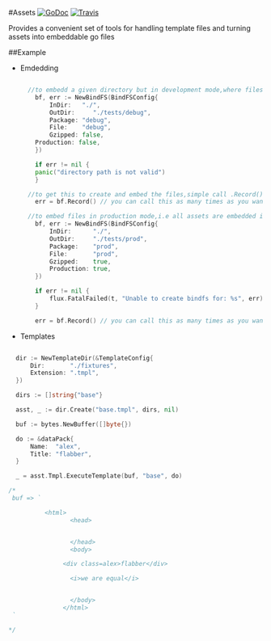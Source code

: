 #Assets
[![GoDoc](http://img.shields.io/badge/go-documentation-blue.svg?style=flat-square)](http://godoc.org/github.com/influx6/assets)
[![Travis](https://travis-ci.org/influx6/assets.svg?branch=master)](https://travis-ci.org/influx6/assets)

Provides a convenient set of tools for handling template files and turning assets into embeddable go files

##Example

  - Emdedding

    ```go

      //to embedd a given directory but in development mode,where files are loaded directory from disk
    	bf, err := NewBindFS(BindFSConfig{
    		InDir:   "./",
    		OutDir:     "./tests/debug",
    		Package: "debug",
    		File:    "debug",
    		Gzipped: false,
        Production: false,
    	})

    	if err != nil {
        panic("directory path is not valid")
    	}

      //to get this to create and embed the files,simple call .Record()
    	err = bf.Record() // you can call this as many times as you want to update go file

      //to embed files in production mode,i.e all assets are embedded into the generate go file
    	bf, err := NewBindFS(BindFSConfig{
    		InDir:      "./",
    		OutDir:     "./tests/prod",
    		Package:    "prod",
    		File:       "prod",
    		Gzipped:    true,
    		Production: true,
    	})

    	if err != nil {
    		flux.FatalFailed(t, "Unable to create bindfs for: %s", err)
    	}

    	err = bf.Record() // you can call this as many times as you want to update go file

    ```


  - Templates
  ```go

	dir := NewTemplateDir(&TemplateConfig{
		Dir:       "./fixtures",
		Extension: ".tmpl",
	})

	dirs := []string{"base"}

	asst, _ := dir.Create("base.tmpl", dirs, nil)

	buf := bytes.NewBuffer([]byte{})

	do := &dataPack{
		Name:  "alex",
		Title: "flabber",
	}

	_ = asst.Tmpl.ExecuteTemplate(buf, "base", do)

  /*
   buf => `

            <html>
                   <head>


                   </head>
                   <body>

                 <div class=alex>flabber</div>

                   <i>we are equal</i>


                   </body>
                 </html>
   `

  */

  ```
